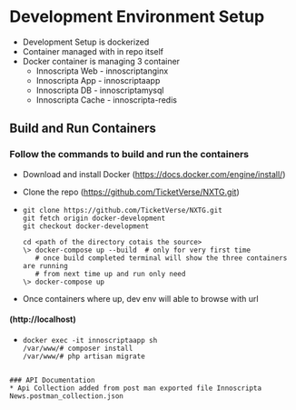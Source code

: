 # Development Environment Setup

* Development Setup is dockerized
* Container managed with in repo itself
* Docker container is managing 3 container
  * Innoscripta Web - innoscriptanginx
  * Innoscripta App - innoscriptaapp
  * Innoscripta DB - innoscriptamysql
  * Innoscripta Cache - innoscripta-redis

## Build and Run Containers

### Follow the commands to build and run the containers
  * Download and install Docker (https://docs.docker.com/engine/install/)
  * Clone the repo (https://github.com/TicketVerse/NXTG.git) 
  
  * ```shell
    git clone https://github.com/TicketVerse/NXTG.git
    git fetch origin docker-development  
    git checkout docker-development
    
    cd <path of the directory cotais the source>   
    \> docker-compose up --build  # only for very first time    
       # once build completed terminal will show the three containers are running
       # from next time up and run only need
    \> docker-compose up
    
    ````
  * Once containers where up, dev env will able to browse with url
  #### (http://localhost)

  * ```shell
    docker exec -it innoscriptaapp sh
    /var/www/# composer install
    /var/www/# php artisan migrate
  ```  

### API Documentation
* Api Collection added from post man exported file Innoscripta News.postman_collection.json
